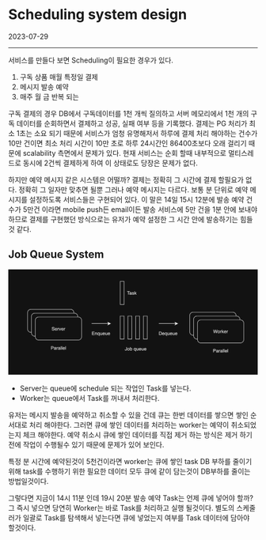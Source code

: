 # Scheduling system design

2023-07-29

---

서비스를 만들다 보면 Scheduling이 필요한 경우가 있다.

1. 구독 상품 매월 특정일 결제
1. 메시지 발송 예약
1. 매주 월 금 반복 되는

구독 결제의 경우 DB에서 구독데이터를 1천 개씩 질의하고 서버 메모리에서 1천 개의 구독 데이터를 순회하면서 결제하고 성공, 실패 여부 등을 기록했다. 결제는 PG 처리가 최소 1초는 소요 되기 때문에 서비스가 엄청 유명해저서 하루에 결제 처리 해야하는 건수가 10만 건이면 최소 처리 시간이 10만 초로 하루 24시간인 86400초보다 오래 걸리기 때문에 scalability 측면에서 문제가 있다. 현재 서비스는 순회 할때 내부적으로 멀티스레드로 동시에 2건씩 결제하게 하여 이 상태로도 당장은 문제가 없다.

하지만 예약 메시지 같은 시스템은 어떨까? 결제는 정확히 그 시간에 결제 할필요가 없다. 정확히 그 일자만 맞추면 될뿐 그러나 예약 메시지는 다르다. 보통 분 단위로 예약 메시지를 설정하도록 서비스들은 구현되어 있다. 이 말은 14일 15시 12분에 발송 예약 건수가 5만건 이라면 mobile push든 email이든 발송 서비스에 5만 건을 1분 안에 보내야 하므로 결제를 구현했던 방식으로는 유저가 예약 설정한 그 시간 안에 발송하기는 힘들 것 같다.

## Job Queue System

![Job queue](i/1.png "job queue")

- Server는 queue에 schedule 되는 작업인 Task를 넣는다.
- Worker는 queue에서 Task를 꺼내서 처리한다.

유저는 메시지 발송을 예약하고 취소할 수 있을 건데 큐는 한번 데이터를 쌓으면 쌓인 순서대로 처리 해야한다. 그러면 큐에 쌓인 데이터를 처리하는 worker는 예약이 취소되었는지 체크 해야한다. 예약 취소시 큐에 쌓인 데이터를 직접 제거 하는 방식은 제거 하기 전에 작업이 수행될수 있기 때문에 문제가 있어 보인다.

특정 분 시간에 예약된것이 5천건이라면 worker는 큐에 쌓인 task DB 부하를 줄이기 위해 task를 수행하기 위한 필요한 데이터 모두 큐에 같이 담는것이 DB부하를 줄이는 방법일것이다.

그렇다면 지금이 14시 11분 인데 19시 20분 발송 예약 Task는 언제 큐에 넣어야 할까? 그 즉시 넣으면 당연히 Worker는 바로 Task를 처리하고 실행 될것이다. 별도의 스케줄러가 일괄로 Task를 탐색해서 넣는다면 큐에 넣었는지 여부를 Task 데이터에 담아야 할것이다.
